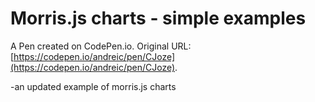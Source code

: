 # Morris.js charts - simple examples

A Pen created on CodePen.io. Original URL: [https://codepen.io/andreic/pen/CJoze](https://codepen.io/andreic/pen/CJoze).

-an updated example of morris.js charts
